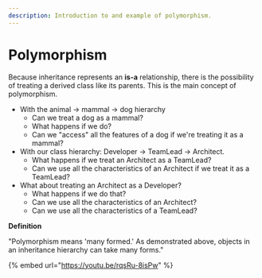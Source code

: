```yaml
---
description: Introduction to and example of polymorphism.
---
```


# Polymorphism

 Because inheritance represents an **is-a** relationship, there is the possibility of treating a derived class like its parents. This is the main concept of polymorphism. 

* With the animal -&gt; mammal -&gt; dog hierarchy
  * Can we treat a dog as a mammal?
  * What happens if we do?
  * Can we "access" all the features of a dog if we're treating it as a mammal?
* With our class hierarchy: Developer -&gt; TeamLead -&gt; Architect.
  * What happens if we treat an Architect as a TeamLead?
  * Can we use all the characteristics of an Architect if we treat it as a TeamLead?
* What about treating an Architect as a Developer?
  * What happens if we do that?
  * Can we use all the characteristics of an Architect?
  * Can we use all the characteristics of a TeamLead?

**Definition**

"Polymorphism means 'many formed.' As demonstrated above, objects in an inheritance hierarchy can take many forms."

{% embed url="https://youtu.be/rqsRu-8isPw" %}

